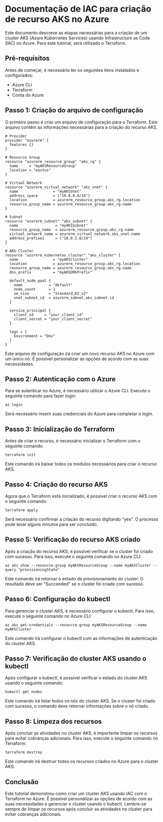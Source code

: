 
# Documentação de IAC para criação de recurso AKS no Azure

Este documento descreve as etapas necessárias para a criação de um cluster AKS (Azure Kubernetes Services) usando Infrastructure as Code (IAC) no Azure. Para este tutorial, será utilizado o Terraform.

## Pré-requisitos

Antes de começar, é necessário ter os seguintes itens instalados e configurados:

-   Azure CLI
-   Terraform
-   Conta do Azure

## Passo 1: Criação do arquivo de configuração

O primeiro passo é criar um arquivo de configuração para o Terraform. Este arquivo contém as informações necessárias para a criação do recurso AKS.


    # Provider
    provider "azurerm" {
      features {}
    }
    
    # Resource Group
    resource "azurerm_resource_group" "aks_rg" {
      name     = "myAKSResourceGroup"
      location = "eastus"
    }
    
    # Virtual Network
    resource "azurerm_virtual_network" "aks_vnet" {
      name                = "myAKSVnet"
      address_space       = ["10.0.0.0/16"]
      location            = azurerm_resource_group.aks_rg.location
      resource_group_name = azurerm_resource_group.aks_rg.name
    }
    
    # Subnet
    resource "azurerm_subnet" "aks_subnet" {
      name                 = "myAKSSubnet"
      resource_group_name  = azurerm_resource_group.aks_rg.name
      virtual_network_name = azurerm_virtual_network.aks_vnet.name
      address_prefixes     = ["10.0.1.0/24"]
    }
    
    # AKS Cluster
    resource "azurerm_kubernetes_cluster" "aks_cluster" {
      name                = "myAKSCluster"
      location            = azurerm_resource_group.aks_rg.location
      resource_group_name = azurerm_resource_group.aks_rg.name
      dns_prefix          = "myAKSDNSPrefix"
    
      default_node_pool {
        name            = "default"
        node_count      = 1
        vm_size         = "Standard_D2_v2"
        vnet_subnet_id  = azurerm_subnet.aks_subnet.id
      }
    
      service_principal {
        client_id     = "your_client_id"
        client_secret = "your_client_secret"
      }
    
      tags = {
        Environment = "Dev"
      }
    }

Este arquivo de configuração irá criar um novo recurso AKS no Azure com um único nó. É possível personalizar as opções de acordo com as suas necessidades.

## Passo 2: Autenticação com o Azure

Para se autenticar no Azure, é necessário utilizar o Azure CLI. Execute o seguinte comando para fazer login:

`az login` 

Será necessário inserir suas credenciais do Azure para completar o login.

## Passo 3: Inicialização do Terraform

Antes de criar o recurso, é necessário inicializar o Terraform com o seguinte comando:

`terraform init` 

Este comando irá baixar todos os módulos necessários para criar o recurso AKS.

## Passo 4: Criação do recurso AKS

Agora que o Terraform está inicializado, é possível criar o recurso AKS com o seguinte comando:

`terraform apply` 

Será necessário confirmar a criação do recurso digitando "yes". O processo pode levar alguns minutos para ser concluído.

## Passo 5: Verificação do recurso AKS criado

Após a criação do recurso AKS, é possível verificar se o cluster foi criado com sucesso. Para isso, execute o seguinte comando no Azure CLI:

`az aks show --resource-group myAKSResourceGroup --name myAKSCluster --query "provisioningState"` 

Este comando irá retornar o estado de provisionamento do cluster. O resultado deve ser "Succeeded" se o cluster foi criado com sucesso.

## Passo 6: Configuração do kubectl

Para gerenciar o cluster AKS, é necessário configurar o kubectl. Para isso, execute o seguinte comando no Azure CLI:

`az aks get-credentials --resource-group myAKSResourceGroup --name myAKSCluster` 

Este comando irá configurar o kubectl com as informações de autenticação do cluster AKS.

## Passo 7: Verificação do cluster AKS usando o kubectl

Após configurar o kubectl, é possível verificar o estado do cluster AKS usando o seguinte comando:

`kubectl get nodes` 

Este comando irá listar todos os nós do cluster AKS. Se o cluster foi criado com sucesso, o comando deve retornar informações sobre o nó criado.

## Passo 8: Limpeza dos recursos

Após concluir as atividades no cluster AKS, é importante limpar os recursos para evitar cobranças adicionais. Para isso, execute o seguinte comando no Terraform:

`terraform destroy` 

Este comando irá destruir todos os recursos criados no Azure para o cluster AKS.

## Conclusão

Este tutorial demonstrou como criar um cluster AKS usando IAC com o Terraform no Azure. É possível personalizar as opções de acordo com as suas necessidades e gerenciar o cluster usando o kubectl. Lembre-se sempre de limpar os recursos após concluir as atividades no cluster para evitar cobranças adicionais.
